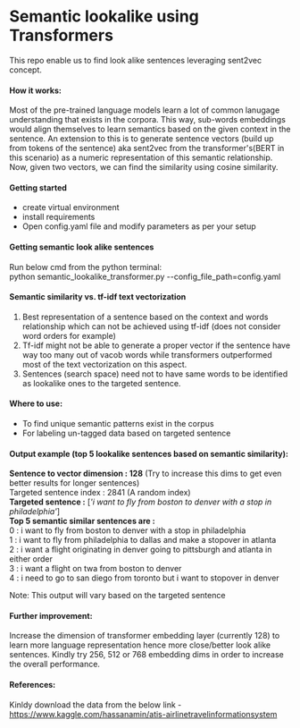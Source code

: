 # Semantic lookalike using Transformers
This repo enable us to find look alike sentences leveraging sent2vec concept.

#### How it works:
Most of the pre-trained language models learn a lot of common lanugage understanding that exists in the corpora. This way, sub-words embeddings would align themselves to learn semantics based on the given context in the sentence. An extension to this is to generate sentence vectors (build up from tokens of the sentence) aka sent2vec from the transformer's(BERT in this scenario) as a numeric representation of this semantic relationship. Now, given two vectors, we can find the similarity using cosine similarity. 
 
#### Getting started
- create virtual environment
- install requirements 
- Open config.yaml file and modify parameters as per your setup

#### Getting semantic look alike sentences
Run below cmd from the python terminal: <br> 
python semantic_lookalike_transformer.py --config_file_path=config.yaml 

#### Semantic similarity vs. tf-idf text vectorization
1. Best representation of a sentence based on the context and words relationship which can not be achieved using tf-idf (does not consider word orders for example)
2. Tf-idf might not be able to generate a proper vector if the sentence have way too many out of vacob words while transformers outperformed most of the text vectorization on this aspect.
3. Sentences (search space) need not to have same words to be identified as lookalike ones to the targeted sentence.  

#### Where to use:
- To find unique semantic patterns exist in the corpus 
- For labeling un-tagged data based on targeted sentence   

#### Output example (top 5 lookalike sentences based on semantic similarity): 
**Sentence to vector dimension : 128** (Try to increase this dims to get even better results for longer sentences)<br> 
Targeted sentence index : 2841 (A random index) <br>
**Targeted sentence :** [*'i want to fly from boston to denver with a stop in philadelphia'*] <br>
**Top 5 semantic similar sentences are :** <br>
0 : i want to fly from boston to denver with a stop in philadelphia <br>
1 : i want to fly from philadelphia to dallas and make a stopover in atlanta <br>
2 : i want a flight originating in denver going to pittsburgh and atlanta in either order <br>
3 : i want a flight on twa from boston to denver <br>
4 : i need to go to san diego from toronto but i want to stopover in denver<br>

Note: This output will vary based on the targeted sentence     

#### Further improvement:
Increase the dimension of transformer embedding layer (currently 128) to learn more language representation hence more close/better look alike sentences. Kindly try 256, 512 or 768 embedding dims in order to increase the overall performance. 

#### References:
Kinldy download the data from the below link - <br>
https://www.kaggle.com/hassanamin/atis-airlinetravelinformationsystem 
